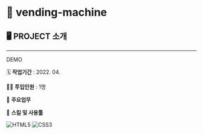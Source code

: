 # 🥤 vending-machine

## 🖥 PROJECT 소개

---

DEMO

🗓️ **작업기간** : 2022. 04.

👨‍💻 **투입인원** : 1명

📒 **주요업무** 

🌱 **스킬 및 사용툴**

![HTML5](https://img.shields.io/badge/HTML5-%23E34F26.svg?style=flat-square&logo=html5&logoColor=white)
![CSS3](https://img.shields.io/badge/css3-%231572B6.svg?style=flat-square&logo=css3&logoColor=white) 